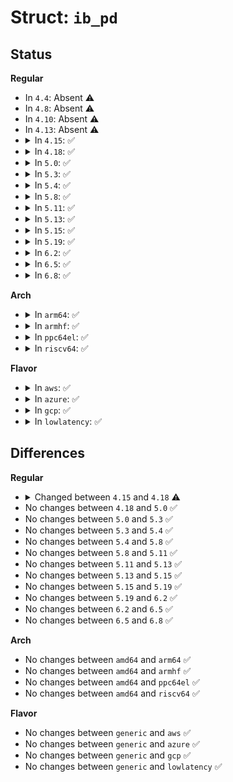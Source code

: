 # Struct: <code>ib_pd</code>

## Status
<b>Regular</b>
<ul>
<li>
In <code>4.4</code>: Absent ⚠️
</li>
<li>
In <code>4.8</code>: Absent ⚠️
</li>
<li>
In <code>4.10</code>: Absent ⚠️
</li>
<li>
In <code>4.13</code>: Absent ⚠️
</li>
<li>
<details>
<summary>In <code>4.15</code>: ✅</summary>

```c
struct ib_pd {
    u32 local_dma_lkey;
    u32 flags;
    struct ib_device *device;
    struct ib_uobject *uobject;
    atomic_t usecnt;
    u32 unsafe_global_rkey;
    struct ib_mr *__internal_mr;
};
```
</details>
</li>
<li>
<details>
<summary>In <code>4.18</code>: ✅</summary>

```c
struct ib_pd {
    u32 local_dma_lkey;
    u32 flags;
    struct ib_device *device;
    struct ib_uobject *uobject;
    atomic_t usecnt;
    u32 unsafe_global_rkey;
    struct ib_mr *__internal_mr;
    struct rdma_restrack_entry res;
};
```
</details>
</li>
<li>
<details>
<summary>In <code>5.0</code>: ✅</summary>

```c
struct ib_pd {
    u32 local_dma_lkey;
    u32 flags;
    struct ib_device *device;
    struct ib_uobject *uobject;
    atomic_t usecnt;
    u32 unsafe_global_rkey;
    struct ib_mr *__internal_mr;
    struct rdma_restrack_entry res;
};
```
</details>
</li>
<li>
<details>
<summary>In <code>5.3</code>: ✅</summary>

```c
struct ib_pd {
    u32 local_dma_lkey;
    u32 flags;
    struct ib_device *device;
    struct ib_uobject *uobject;
    atomic_t usecnt;
    u32 unsafe_global_rkey;
    struct ib_mr *__internal_mr;
    struct rdma_restrack_entry res;
};
```
</details>
</li>
<li>
<details>
<summary>In <code>5.4</code>: ✅</summary>

```c
struct ib_pd {
    u32 local_dma_lkey;
    u32 flags;
    struct ib_device *device;
    struct ib_uobject *uobject;
    atomic_t usecnt;
    u32 unsafe_global_rkey;
    struct ib_mr *__internal_mr;
    struct rdma_restrack_entry res;
};
```
</details>
</li>
<li>
<details>
<summary>In <code>5.8</code>: ✅</summary>

```c
struct ib_pd {
    u32 local_dma_lkey;
    u32 flags;
    struct ib_device *device;
    struct ib_uobject *uobject;
    atomic_t usecnt;
    u32 unsafe_global_rkey;
    struct ib_mr *__internal_mr;
    struct rdma_restrack_entry res;
};
```
</details>
</li>
<li>
<details>
<summary>In <code>5.11</code>: ✅</summary>

```c
struct ib_pd {
    u32 local_dma_lkey;
    u32 flags;
    struct ib_device *device;
    struct ib_uobject *uobject;
    atomic_t usecnt;
    u32 unsafe_global_rkey;
    struct ib_mr *__internal_mr;
    struct rdma_restrack_entry res;
};
```
</details>
</li>
<li>
<details>
<summary>In <code>5.13</code>: ✅</summary>

```c
struct ib_pd {
    u32 local_dma_lkey;
    u32 flags;
    struct ib_device *device;
    struct ib_uobject *uobject;
    atomic_t usecnt;
    u32 unsafe_global_rkey;
    struct ib_mr *__internal_mr;
    struct rdma_restrack_entry res;
};
```
</details>
</li>
<li>
<details>
<summary>In <code>5.15</code>: ✅</summary>

```c
struct ib_pd {
    u32 local_dma_lkey;
    u32 flags;
    struct ib_device *device;
    struct ib_uobject *uobject;
    atomic_t usecnt;
    u32 unsafe_global_rkey;
    struct ib_mr *__internal_mr;
    struct rdma_restrack_entry res;
};
```
</details>
</li>
<li>
<details>
<summary>In <code>5.19</code>: ✅</summary>

```c
struct ib_pd {
    u32 local_dma_lkey;
    u32 flags;
    struct ib_device *device;
    struct ib_uobject *uobject;
    atomic_t usecnt;
    u32 unsafe_global_rkey;
    struct ib_mr *__internal_mr;
    struct rdma_restrack_entry res;
};
```
</details>
</li>
<li>
<details>
<summary>In <code>6.2</code>: ✅</summary>

```c
struct ib_pd {
    u32 local_dma_lkey;
    u32 flags;
    struct ib_device *device;
    struct ib_uobject *uobject;
    atomic_t usecnt;
    u32 unsafe_global_rkey;
    struct ib_mr *__internal_mr;
    struct rdma_restrack_entry res;
};
```
</details>
</li>
<li>
<details>
<summary>In <code>6.5</code>: ✅</summary>

```c
struct ib_pd {
    u32 local_dma_lkey;
    u32 flags;
    struct ib_device *device;
    struct ib_uobject *uobject;
    atomic_t usecnt;
    u32 unsafe_global_rkey;
    struct ib_mr *__internal_mr;
    struct rdma_restrack_entry res;
};
```
</details>
</li>
<li>
<details>
<summary>In <code>6.8</code>: ✅</summary>

```c
struct ib_pd {
    u32 local_dma_lkey;
    u32 flags;
    struct ib_device *device;
    struct ib_uobject *uobject;
    atomic_t usecnt;
    u32 unsafe_global_rkey;
    struct ib_mr *__internal_mr;
    struct rdma_restrack_entry res;
};
```
</details>
</li>
</ul>
<b>Arch</b>
<ul>
<li>
<details>
<summary>In <code>arm64</code>: ✅</summary>

```c
struct ib_pd {
    u32 local_dma_lkey;
    u32 flags;
    struct ib_device *device;
    struct ib_uobject *uobject;
    atomic_t usecnt;
    u32 unsafe_global_rkey;
    struct ib_mr *__internal_mr;
    struct rdma_restrack_entry res;
};
```
</details>
</li>
<li>
<details>
<summary>In <code>armhf</code>: ✅</summary>

```c
struct ib_pd {
    u32 local_dma_lkey;
    u32 flags;
    struct ib_device *device;
    struct ib_uobject *uobject;
    atomic_t usecnt;
    u32 unsafe_global_rkey;
    struct ib_mr *__internal_mr;
    struct rdma_restrack_entry res;
};
```
</details>
</li>
<li>
<details>
<summary>In <code>ppc64el</code>: ✅</summary>

```c
struct ib_pd {
    u32 local_dma_lkey;
    u32 flags;
    struct ib_device *device;
    struct ib_uobject *uobject;
    atomic_t usecnt;
    u32 unsafe_global_rkey;
    struct ib_mr *__internal_mr;
    struct rdma_restrack_entry res;
};
```
</details>
</li>
<li>
<details>
<summary>In <code>riscv64</code>: ✅</summary>

```c
struct ib_pd {
    u32 local_dma_lkey;
    u32 flags;
    struct ib_device *device;
    struct ib_uobject *uobject;
    atomic_t usecnt;
    u32 unsafe_global_rkey;
    struct ib_mr *__internal_mr;
    struct rdma_restrack_entry res;
};
```
</details>
</li>
</ul>
<b>Flavor</b>
<ul>
<li>
<details>
<summary>In <code>aws</code>: ✅</summary>

```c
struct ib_pd {
    u32 local_dma_lkey;
    u32 flags;
    struct ib_device *device;
    struct ib_uobject *uobject;
    atomic_t usecnt;
    u32 unsafe_global_rkey;
    struct ib_mr *__internal_mr;
    struct rdma_restrack_entry res;
};
```
</details>
</li>
<li>
<details>
<summary>In <code>azure</code>: ✅</summary>

```c
struct ib_pd {
    u32 local_dma_lkey;
    u32 flags;
    struct ib_device *device;
    struct ib_uobject *uobject;
    atomic_t usecnt;
    u32 unsafe_global_rkey;
    struct ib_mr *__internal_mr;
    struct rdma_restrack_entry res;
};
```
</details>
</li>
<li>
<details>
<summary>In <code>gcp</code>: ✅</summary>

```c
struct ib_pd {
    u32 local_dma_lkey;
    u32 flags;
    struct ib_device *device;
    struct ib_uobject *uobject;
    atomic_t usecnt;
    u32 unsafe_global_rkey;
    struct ib_mr *__internal_mr;
    struct rdma_restrack_entry res;
};
```
</details>
</li>
<li>
<details>
<summary>In <code>lowlatency</code>: ✅</summary>

```c
struct ib_pd {
    u32 local_dma_lkey;
    u32 flags;
    struct ib_device *device;
    struct ib_uobject *uobject;
    atomic_t usecnt;
    u32 unsafe_global_rkey;
    struct ib_mr *__internal_mr;
    struct rdma_restrack_entry res;
};
```
</details>
</li>
</ul>

## Differences
<b>Regular</b>
<ul>
<li>
<details>
<summary>Changed between <code>4.15</code> and <code>4.18</code> ⚠️</summary>
<ul>
<li>
<b>Field added. </b>
<code>struct rdma_restrack_entry res</code>
</li>
</ul>
</details>
</li>
<li>
No changes between <code>4.18</code> and <code>5.0</code> ✅
</li>
<li>
No changes between <code>5.0</code> and <code>5.3</code> ✅
</li>
<li>
No changes between <code>5.3</code> and <code>5.4</code> ✅
</li>
<li>
No changes between <code>5.4</code> and <code>5.8</code> ✅
</li>
<li>
No changes between <code>5.8</code> and <code>5.11</code> ✅
</li>
<li>
No changes between <code>5.11</code> and <code>5.13</code> ✅
</li>
<li>
No changes between <code>5.13</code> and <code>5.15</code> ✅
</li>
<li>
No changes between <code>5.15</code> and <code>5.19</code> ✅
</li>
<li>
No changes between <code>5.19</code> and <code>6.2</code> ✅
</li>
<li>
No changes between <code>6.2</code> and <code>6.5</code> ✅
</li>
<li>
No changes between <code>6.5</code> and <code>6.8</code> ✅
</li>
</ul>
<b>Arch</b>
<ul>
<li>
No changes between <code>amd64</code> and <code>arm64</code> ✅
</li>
<li>
No changes between <code>amd64</code> and <code>armhf</code> ✅
</li>
<li>
No changes between <code>amd64</code> and <code>ppc64el</code> ✅
</li>
<li>
No changes between <code>amd64</code> and <code>riscv64</code> ✅
</li>
</ul>
<b>Flavor</b>
<ul>
<li>
No changes between <code>generic</code> and <code>aws</code> ✅
</li>
<li>
No changes between <code>generic</code> and <code>azure</code> ✅
</li>
<li>
No changes between <code>generic</code> and <code>gcp</code> ✅
</li>
<li>
No changes between <code>generic</code> and <code>lowlatency</code> ✅
</li>
</ul>
